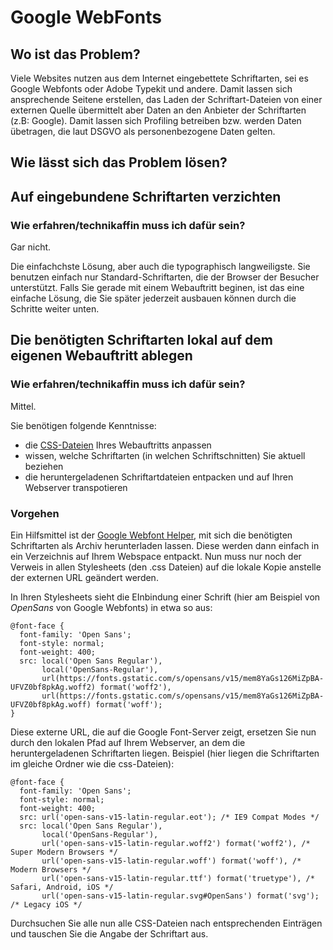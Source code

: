 # Google WebFonts

## Wo ist das Problem?

Viele Websites nutzen aus dem Internet eingebettete Schriftarten, sei es Google Webfonts oder Adobe Typekit und andere.
Damit lassen sich ansprechende Seitene erstellen, das Laden der Schriftart-Dateien von einer externen Quelle übermittelt
aber Daten an den Anbieter der Schriftarten (z.B: Google). Damit lassen sich Profiling betreiben bzw. werden Daten übetragen,
die laut DSGVO als personenbezogene Daten gelten.

## Wie lässt sich das Problem lösen?


## Auf eingebundene Schriftarten verzichten

### Wie erfahren/technikaffin muss ich dafür sein?

Gar nicht.

Die einfachchste Lösung, aber auch die typographisch langweiligste. Sie benutzen einfach nur Standard-Schriftarten, die der Browser der Besucher unterstützt. Falls Sie gerade mit einem Webauftritt beginen, ist das eine einfache Lösung, die Sie später jederzeit ausbauen können durch die Schritte weiter unten.


## Die benötigten Schriftarten lokal auf dem eigenen Webauftritt ablegen

### Wie erfahren/technikaffin muss ich dafür sein?

Mittel.

Sie benötigen folgende Kenntnisse:

* die [CSS-Dateien](https://de.wikipedia.org/wiki/Cascading_Style_Sheets) Ihres Webauftritts anpassen
* wissen, welche Schriftarten (in welchen Schriftschnitten) Sie aktuell beziehen
* die heruntergeladenen Schriftartdateien entpacken und auf Ihren Webserver transpotieren


### Vorgehen

Ein Hilfsmittel ist der [Google Webfont Helper](https://google-webfonts-helper.herokuapp.com/fonts), mit sich die benötigten Schriftarten als Archiv herunterladen lassen. Diese werden dann einfach in ein Verzeichnis auf Ihrem Webspace entpackt. Nun muss nur noch der Verweis in allen Stylesheets (den .css Dateien) auf die lokale Kopie anstelle der externen URL geändert werden.

In Ihren Stylesheets sieht die EInbindung einer Schrift (hier am Beispiel von _OpenSans_ von Google Webfonts) in etwa so aus:

    @font-face {
      font-family: 'Open Sans';
      font-style: normal;
      font-weight: 400;
      src: local('Open Sans Regular'), 
           local('OpenSans-Regular'), 
           url(https://fonts.gstatic.com/s/opensans/v15/mem8YaGs126MiZpBA-UFVZ0bf8pkAg.woff2) format('woff2'),
           url(https://fonts.gstatic.com/s/opensans/v15/mem8YaGs126MiZpBA-UFVZ0bf8pkAg.woff) format('woff');
    }

Diese externe URL, die auf die Google Font-Server zeigt, ersetzen Sie nun durch den lokalen Pfad auf Ihrem Webserver, an dem die heruntergeladenen Schriftarten liegen. Beispiel (hier liegen die Schriftarten im gleiche Ordner wie die css-Dateien):


    @font-face {
      font-family: 'Open Sans';
      font-style: normal;
      font-weight: 400;
      src: url('open-sans-v15-latin-regular.eot'); /* IE9 Compat Modes */
      src: local('Open Sans Regular'), 
           local('OpenSans-Regular'),
           url('open-sans-v15-latin-regular.woff2') format('woff2'), /* Super Modern Browsers */
           url('open-sans-v15-latin-regular.woff') format('woff'), /* Modern Browsers */
           url('open-sans-v15-latin-regular.ttf') format('truetype'), /* Safari, Android, iOS */
           url('open-sans-v15-latin-regular.svg#OpenSans') format('svg'); /* Legacy iOS */


Durchsuchen Sie alle nun alle CSS-Dateien nach entsprechenden Einträgen und tauschen Sie die Angabe der Schriftart aus.


